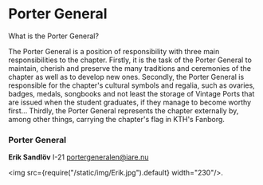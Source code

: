 # Porter General

What is the Porter General?

The Porter General is a position of responsibility with three main responsibilities to the chapter. Firstly, it is the task of the Porter General to maintain, cherish and preserve the many traditions and ceremonies of the chapter as well as to develop new ones. Secondly, the Porter General is responsible for the chapter's cultural symbols and regalia, such as ovaries, badges, medals, songbooks and not least the storage of Vintage Ports that are issued when the student graduates, if they manage to become worthy first... Thirdly, the Porter General represents the chapter externally by, among other things, carrying the chapter's flag in KTH's Fanborg.

### Porter General
__Erik Sandlöv__ I-21
portergeneralen@iare.nu

<img src={require("/static/img/Erik.jpg").default} width="230"/>.